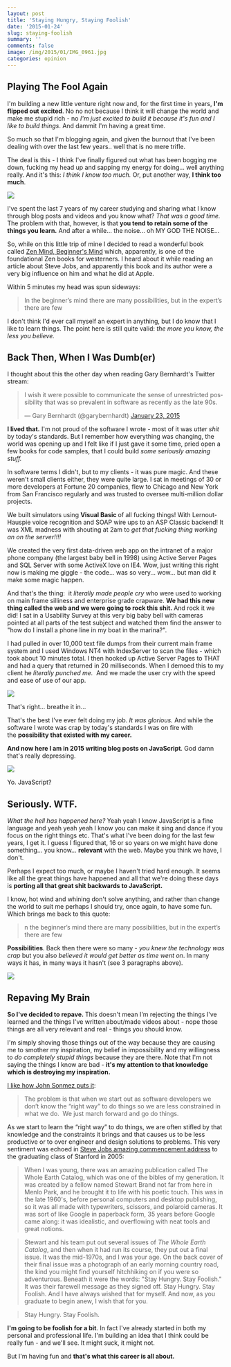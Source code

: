 ```yaml
---
layout: post
title: 'Staying Hungry, Staying Foolish'
date: '2015-01-24'
slug: staying-foolish
summary: ''
comments: false
image: /img/2015/01/IMG_0961.jpg
categories: opinion
---
```


## Playing The Fool Again
I'm building a new little venture right now and, for the first time in years, <strong>I'm flipped out excited</strong>. No no not because I think it will change the world and make me stupid rich - no <em>I'm just excited to build it because it's fun and I like to build things</em>. And dammit I'm having a great time.

So much so that I'm blogging again, and given the burnout that I've been dealing with over the last few years.. well that is no mere trifle.

The deal is this - I think I've finally figured out what has been bogging me down, fucking my head up and sapping my energy for doing... well anything really. And it's this: <em>I think I know too much.</em> Or, put another way, <strong>I think too much</strong>.

![](https://blog.bigmachine.io/img/2015/01/IMG_1787.jpg)

I've spent the last 7 years of my career studying and sharing what I know through blog posts and videos and you know what? <em>That was a good time.</em> The problem with that, however, is that <strong>you tend to retain some of the things you learn.</strong> And after a while... the noise... oh MY GOD THE NOISE...

So, while on this little trip of mine I decided to read a wonderful book called [Zen Mind, Beginner's Mind](http://www.goodreads.com/book/show/402843.Zen_Mind_Beginner_s_Mind) which, apparently, is one of the foundational Zen books for westerners. I heard about it while reading an article about Steve Jobs, and apparently this book and its author were a very big influence on him and what he did at Apple.

Within 5 minutes my head was spun sideways:

> In the beginner’s mind there are many possibilities, but in the expert’s there are few

I don't think I'd ever call myself an expert in anything, but I do know that I like to learn things. The point here is still quite valid: *the more you know, the less you believe.*

## Back Then, When I Was Dumb(er)
I thought about this the other day when reading Gary Bernhardt's Twitter stream:

<blockquote class="twitter-tweet" lang="en">I wish it were possible to communicate the sense of unrestricted possibility that was so prevalent in software as recently as the late 90s.

— Gary Bernhardt (@garybernhardt) <a href="https://twitter.com/garybernhardt/status/558771376736055300">January 23, 2015</a></blockquote>
<script src="//platform.twitter.com/widgets.js" async="" charset="utf-8"></script>

**I lived that.** I'm not proud of the software I wrote - most of it was <em>utter shit</em> by today's standards. But I remember how everything was changing, the world was opening up and I felt like if I just gave it some time, pried open a few books for code samples, that I could build *some seriously amazing stuff.*

In software terms I didn't, but to my clients - it was pure magic. And these weren't small clients either, they were quite large. I sat in meetings of 30 or more developers at Fortune 20 companies, flew to Chicago and New York from San Francisco regularly and was trusted to oversee multi-million dollar projects.

We built simulators using <strong>Visual Basic </strong>of all fucking things! With Lernout-Hauspie voice recognition and SOAP wire ups to an ASP Classic backend! It was XML madness with shouting at 2am to <em>get that fucking thing working an on the server!!!! </em>

We created the very first data-driven web app on the intranet of a major phone company (the largest baby bell in 1998) using Active Server Pages and SQL Server with some ActiveX love on IE4. Wow, just writing this right now is making me giggle - the code... was so very... wow... but man did it make some magic happen.

And that's the thing:  it <em>literally made people cry</em> who were used to working on main frame silliness and enterprise grade crapware. <strong>We had this new thing called the web and we were going to rock this shit. </strong>And rock it we did! I sat in a Usability Survey at this very big baby bell with cameras pointed at all parts of the test subject and watched them find the answer to "how do I install a phone line in my boat in the marina?".

I had pulled in over 10,000 text file dumps from their current main frame system and I used Windows NT4 with IndexServer to scan the files - which took about 10 minutes total. I then hooked up Active Server Pages to THAT and had a query that returned in 20 milliseconds. When I demoed this to my client he <em>literally punched me. </em> And we made the user cry with the speed and ease of use of our app.

![](https://blog.bigmachine.io/img/2015/01/350opindexlocation.gif)

That's right... breathe it in...

That's the best I've ever felt doing my job. <em>It was glorious.</em> And while the software I wrote was crap by today's standards I was on fire with the <strong>possibility that existed with my career.</strong>

<strong>And now here I am in 2015 writing blog posts on JavaScript</strong>. God damn that's really depressing.

![](https://blog.bigmachine.io/img/2015/01/iceice.jpg)

Yo. JavaScript?


## Seriously. WTF.

*What the hell has happened here?* Yeah yeah I know JavaScript is a fine language and yeah yeah yeah I know you can make it sing and dance if you focus on the right things etc. That's what I've been doing for the last few years, I get it. I guess I figured that, 16 or so years on we might have done something... you know... <strong>relevant</strong> with the web. Maybe you think we have, I don't.

Perhaps I expect too much, or maybe I haven't tried hard enough. It seems like all the great things have happened and all that we're doing these days is <strong>porting all that great shit backwards to JavaScript.</strong>

I know, hot wind and whining don't solve anything, and rather than change the world to suit me perhaps I should try, once again, to have some fun. Which brings me back to this quote:

>n the beginner’s mind there are many possibilities, but in the expert’s there are few

<strong>Possibilities</strong>. Back then there were so many - <em>you knew the technology was crap</em> but you also <em>believed it would get better as time went on</em>. In many ways it has, in many ways it hasn't (see 3 paragraphs above).

![](https://blog.bigmachine.io/img/2015/01/Star_Child___from___2001___by_Lukasx.jpg)

## Repaving My Brain

<strong>So I've decided to repave. </strong>This doesn't mean I'm rejecting the things I've learned and the things I've written about/made videos about - nope those things are all very relevant and real - things you should know.

I'm simply shoving those things out of the way because they are causing me to smother my inspiration, my belief in impossibility and my willingness to <em>do completely stupid things</em> because they are there. Note that I'm not saying the things I know are bad - <strong>it's my attention to that knowledge which is destroying my inspiration.</strong>

[I like how John Sonmez puts it](http://simpleprogrammer.com/2012/07/23/when-being-good-is-bad):

> The problem is that when we start out as software developers we don’t know the “right way” to do things so we are less constrained in what we do.  We just march forward and go do things.

As we start to learn the “right way” to do things, we are often stifled by that knowledge and the constraints it brings and that causes us to be less productive or to over engineer and design solutions to problems.</blockquote>
This very sentiment was echoed in [Steve Jobs amazing commencement address](http://news.stanford.edu/news/2005/june15/jobs-061505.html) to the graduating class of Stanford in 2005:

> When I was young, there was an amazing publication called The Whole Earth Catalog</em>, which was one of the bibles of my generation. It was created by a fellow named Stewart Brand not far from here in Menlo Park, and he brought it to life with his poetic touch. This was in the late 1960's, before personal computers and desktop publishing, so it was all made with typewriters, scissors, and polaroid cameras. It was sort of like Google in paperback form, 35 years before Google came along: it was idealistic, and overflowing with neat tools and great notions.

> Stewart and his team put out several issues of <em>The Whole Earth Catalog</em>, and then when it had run its course, they put out a final issue. It was the mid-1970s, and I was your age. On the back cover of their final issue was a photograph of an early morning country road, the kind you might find yourself hitchhiking on if you were so adventurous. Beneath it were the words: "Stay Hungry. Stay Foolish." It was their farewell message as they signed off. Stay Hungry. Stay Foolish. And I have always wished that for myself. And now, as you graduate to begin anew, I wish that for you.

>Stay Hungry. Stay Foolish.

**I'm going to be foolish for a bit**. In fact I've already started in both my personal and professional life. I'm building an idea that I think could be really fun - and we'll see. It might suck, it might not.

But I'm having fun and **that's what this career is all about.**
